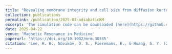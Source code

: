 ```yaml
---
title: "Revealing membrane integrity and cell size from diffusion kurtosis time dependence"
collection: publications
permalink: /publication/2025-03-adiabaticKM
excerpt: 'The simulation code can be downloaded [here](https://github.com/Connectome20/monte-carlo-simulation-sphere-PGSE).'
date: 2025-04-22
venue: 'Magnetic Resonance in Medicine'
paperurl: 'https://doi.org/10.1002/mrm.30335'
citation: 'Lee, H. H., Novikov, D. S., Fieremans, E., & Huang, S. Y. (2025). &quot;Revealing membrane integrity and cell size from diffusion kurtosis time dependence.&quot; <i>Magnetic Resonance in Medicine</i>, 93(3), 1329-1347.'
---
```

